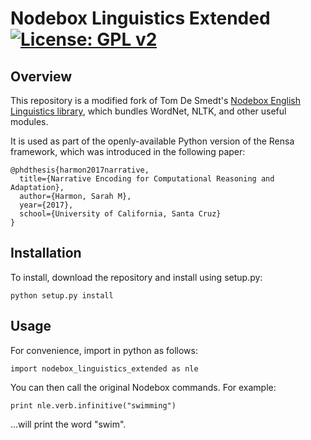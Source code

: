 # Nodebox Linguistics Extended [![License: GPL v2](https://img.shields.io/badge/License-GPL%20v2-blue.svg)](https://www.gnu.org/licenses/old-licenses/gpl-2.0.en.html)
## Overview 
This repository is a modified fork of Tom De Smedt's [Nodebox English Linguistics library](https://www.nodebox.net/code/index.php/Linguistics), which bundles WordNet, NLTK, and other useful modules.

It is used as part of the openly-available Python version of the Rensa framework, which was introduced in the following paper:

```
@phdthesis{harmon2017narrative,
  title={Narrative Encoding for Computational Reasoning and Adaptation},
  author={Harmon, Sarah M},
  year={2017},
  school={University of California, Santa Cruz}
}
```

## Installation 
To install, download the repository and install using setup.py:
```
python setup.py install
```

## Usage
For convenience, import in python as follows:
```
import nodebox_linguistics_extended as nle
```

You can then call the original Nodebox commands.  For example:
```
print nle.verb.infinitive("swimming")
```
...will print the word "swim".
